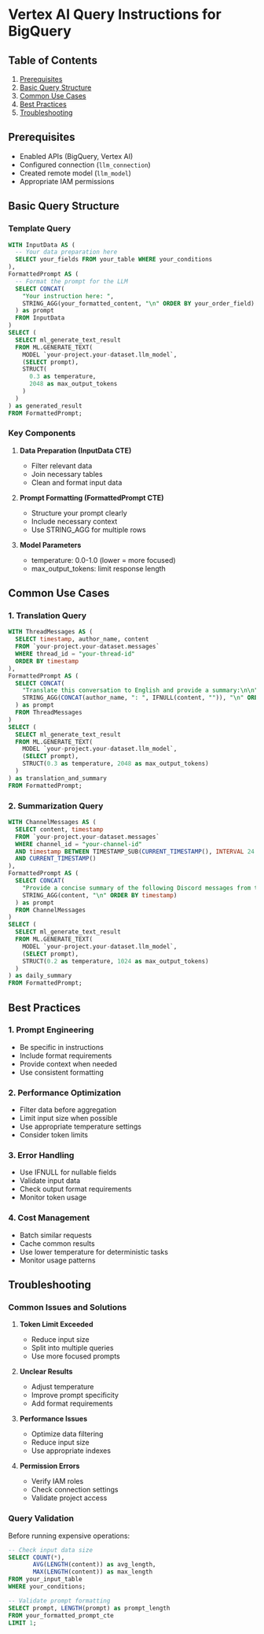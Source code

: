 # Vertex AI Query Instructions for BigQuery

## Table of Contents
1. [Prerequisites](#prerequisites)
2. [Basic Query Structure](#basic-query-structure)
3. [Common Use Cases](#common-use-cases)
4. [Best Practices](#best-practices)
5. [Troubleshooting](#troubleshooting)

## Prerequisites
- Enabled APIs (BigQuery, Vertex AI)
- Configured connection (`llm_connection`)
- Created remote model (`llm_model`)
- Appropriate IAM permissions

## Basic Query Structure

### Template Query
```sql
WITH InputData AS (
  -- Your data preparation here
  SELECT your_fields FROM your_table WHERE your_conditions
),
FormattedPrompt AS (
  -- Format the prompt for the LLM
  SELECT CONCAT(
    "Your instruction here: ",
    STRING_AGG(your_formatted_content, "\n" ORDER BY your_order_field)
  ) as prompt
  FROM InputData
)
SELECT (
  SELECT ml_generate_text_result 
  FROM ML.GENERATE_TEXT(
    MODEL `your-project.your-dataset.llm_model`,
    (SELECT prompt),
    STRUCT(
      0.3 as temperature,
      2048 as max_output_tokens
    )
  )
) as generated_result
FROM FormattedPrompt;
```

### Key Components
1. **Data Preparation (InputData CTE)**
   - Filter relevant data
   - Join necessary tables
   - Clean and format input data

2. **Prompt Formatting (FormattedPrompt CTE)**
   - Structure your prompt clearly
   - Include necessary context
   - Use STRING_AGG for multiple rows

3. **Model Parameters**
   - temperature: 0.0-1.0 (lower = more focused)
   - max_output_tokens: limit response length

## Common Use Cases

### 1. Translation Query
```sql
WITH ThreadMessages AS (
  SELECT timestamp, author_name, content 
  FROM `your-project.your-dataset.messages` 
  WHERE thread_id = "your-thread-id" 
  ORDER BY timestamp
),
FormattedPrompt AS (
  SELECT CONCAT(
    "Translate this conversation to English and provide a summary:\n\n",
    STRING_AGG(CONCAT(author_name, ": ", IFNULL(content, "")), "\n" ORDER BY timestamp)
  ) as prompt 
  FROM ThreadMessages
)
SELECT (
  SELECT ml_generate_text_result 
  FROM ML.GENERATE_TEXT(
    MODEL `your-project.your-dataset.llm_model`,
    (SELECT prompt),
    STRUCT(0.3 as temperature, 2048 as max_output_tokens)
  )
) as translation_and_summary
FROM FormattedPrompt;
```

### 2. Summarization Query
```sql
WITH ChannelMessages AS (
  SELECT content, timestamp
  FROM `your-project.your-dataset.messages`
  WHERE channel_id = "your-channel-id"
  AND timestamp BETWEEN TIMESTAMP_SUB(CURRENT_TIMESTAMP(), INTERVAL 24 HOUR)
  AND CURRENT_TIMESTAMP()
),
FormattedPrompt AS (
  SELECT CONCAT(
    "Provide a concise summary of the following Discord messages from the last 24 hours:\n\n",
    STRING_AGG(content, "\n" ORDER BY timestamp)
  ) as prompt
  FROM ChannelMessages
)
SELECT (
  SELECT ml_generate_text_result 
  FROM ML.GENERATE_TEXT(
    MODEL `your-project.your-dataset.llm_model`,
    (SELECT prompt),
    STRUCT(0.2 as temperature, 1024 as max_output_tokens)
  )
) as daily_summary
FROM FormattedPrompt;
```

## Best Practices

### 1. Prompt Engineering
- Be specific in instructions
- Include format requirements
- Provide context when needed
- Use consistent formatting

### 2. Performance Optimization
- Filter data before aggregation
- Limit input size when possible
- Use appropriate temperature settings
- Consider token limits

### 3. Error Handling
- Use IFNULL for nullable fields
- Validate input data
- Check output format requirements
- Monitor token usage

### 4. Cost Management
- Batch similar requests
- Cache common results
- Use lower temperature for deterministic tasks
- Monitor usage patterns

## Troubleshooting

### Common Issues and Solutions

1. **Token Limit Exceeded**
   - Reduce input size
   - Split into multiple queries
   - Use more focused prompts

2. **Unclear Results**
   - Adjust temperature
   - Improve prompt specificity
   - Add format requirements

3. **Performance Issues**
   - Optimize data filtering
   - Reduce input size
   - Use appropriate indexes

4. **Permission Errors**
   - Verify IAM roles
   - Check connection settings
   - Validate project access

### Query Validation
Before running expensive operations:
```sql
-- Check input data size
SELECT COUNT(*), 
       AVG(LENGTH(content)) as avg_length,
       MAX(LENGTH(content)) as max_length
FROM your_input_table
WHERE your_conditions;

-- Validate prompt formatting
SELECT prompt, LENGTH(prompt) as prompt_length
FROM your_formatted_prompt_cte
LIMIT 1;
```
